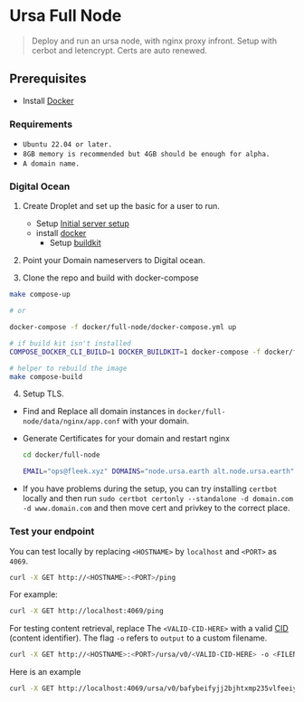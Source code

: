 # Ursa Full Node

> Deploy and run an ursa node, with nginx proxy infront. Setup with cerbot and letencrypt. Certs are auto renewed. 

## Prerequisites

- Install [Docker](https://docs.docker.com/get-docker/)

### Requirements
- `Ubuntu 22.04 or later.`
- `8GB memory is recommended but 4GB should be enough for alpha.`	
- `A domain name.`

### Digital Ocean

1. Create Droplet and set up the basic for a user to run.
    - Setup [Initial server setup](https://www.digitalocean.com/community/tutorials/initial-server-setup-with-ubuntu-22-04)
    - install [docker](https://www.digitalocean.com/community/tutorials/how-to-install-and-use-docker-on-ubuntu-22-04)
        -  Setup [buildkit](https://docs.docker.com/develop/develop-images/build_enhancements/)

2. Point your Domain nameservers to Digital ocean.

3. Clone the repo and build with docker-compose
  ```sh
  make compose-up 

  # or

  docker-compose -f docker/full-node/docker-compose.yml up

  # if build kit isn't installed
  COMPOSE_DOCKER_CLI_BUILD=1 DOCKER_BUILDKIT=1 docker-compose -f docker/full-node/docker-compose.yml up -d
  
  # helper to rebuild the image
  make compose-build
  ```

4. Setup TLS.

- Find and Replace all domain instances in `docker/full-node/data/nginx/app.conf` with your domain.
- Generate Certificates for your domain and restart nginx

  ```sh
  cd docker/full-node
  
  EMAIL="ops@fleek.xyz" DOMAINS="node.ursa.earth alt.node.ursa.earth" bash init-letsencrypt.sh
  ```

- If you have problems during the setup, you can try installing `certbot` locally and then run `sudo certbot certonly --standalone -d domain.com -d www.domain.com` and then move cert and privkey to the correct place.

### Test your endpoint

You can test locally by replacing `<HOSTNAME>` by `localhost` and `<PORT>` as `4069`. 

```sh
curl -X GET http://<HOSTNAME>:<PORT>/ping
```

For example:

```sh
curl -X GET http://localhost:4069/ping
```

For testing content retrieval, replace The `<VALID-CID-HERE>` with a valid [CID](https://docs.ipfs.tech/concepts/content-addressing/) (content identifier). The flag `-o` refers to `output` to a custom filename.

```sh
curl -X GET http://<HOSTNAME>:<PORT>/ursa/v0/<VALID-CID-HERE> -o <FILENAME>
```

Here is an example

```sh
curl -X GET http://localhost:4069/ursa/v0/bafybeifyjj2bjhtxmp235vlfeeiy7sz6rzyx3lervfk3ap2nyn4rggqgei -o my_file.car
```
